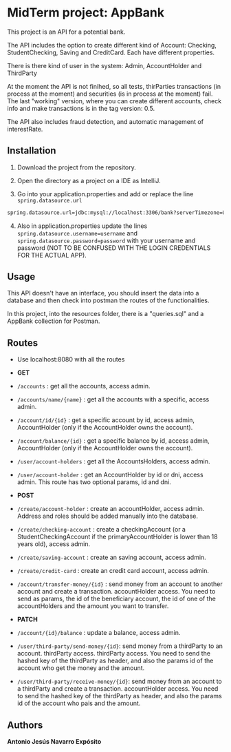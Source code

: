 # MidTerm project: AppBank

This project is an API for a potential bank.

The API includes the option to create different kind of Account: Checking, StudentChecking, Saving and CreditCard.
Each have different properties.

There is there kind of user in the system: Admin, AccountHolder and ThirdParty

At the moment the API is not finihed, so all tests, thirParties transactions (in process at the moment) and securities (is in process at the moment) fail.
The last "working" version, where you can create different accounts, check info and make transactions is in the tag version: 0.5.

The API also includes fraud detection, and automatic management of interestRate.

## Installation

1. Download the project from the repository.

2. Open the directory as a project on a IDE as IntelliJ.

3. Go into your application.properties and add or replace the line `spring.datasource.url`

```bash   
spring.datasource.url=jdbc:mysql://localhost:3306/bank?serverTimezone=UTC
```

4. Also in application.properties update the lines
   `spring.datasource.username=username` and `spring.datasource.password=password` with your username and password (NOT TO BE CONFUSED WITH THE LOGIN CREDENTIALS FOR THE ACTUAL APP).
   
## Usage

This API doesn't have an interface, you should insert the data into a database and then check into postman the routes of
the functionalities. 

In this project, into the resources folder, there is a "queries.sql" and a AppBank collection for Postman.

## Routes

- Use localhost:8080 with all the routes


- **GET**

- `/accounts` : get all the accounts, access admin.
- `/accounts/name/{name}` : get all the accounts with a specific, access admin.
- `/account/id/{id}` : get a specific account by id, access admin, AccountHolder (only if the AccountHolder owns the account).
- `/account/balance/{id}` : get a specific balance by id, access admin, AccountHolder (only if the AccountHolder owns the account).
- `/user/account-holders` : get all the AccountsHolders, access admin.
- `/user/account-holder` : get an AccountHolder by id or dni, access admin. This route has two optional params, id and dni.


- **POST**

- `/create/account-holder` : create an accountHolder, access admin. Address and roles should be added manually into the database.
- `/create/checking-account` : create a checkingAccount (or a StudentCheckingAccount if the primaryAccountHolder is lower than 18 years old), access admin.
- `/create/saving-account` : create an saving account, access admin.
- `/create/credit-card` : create an credit card account, access admin.
- `/account/transfer-money/{id}` : send money from an account to another account and create a transaction. accountHolder access. You need to send as params, the id of the beneficiary account, the id of one of the accountHolders and the amount you want to transfer.


- **PATCH**

- `/account/{id}/balance` : update a balance, access admin.
- `/user/third-party/send-money/{id}`: send money from a thirdParty to an account. thirdParty access. thirdParty access. You need to send the hashed key of the thirdParty as header, and also the params id of the account who get the money and the amount.
- `/user/third-party/receive-money/{id}`: send money from an account to a thirdParty and create a transaction. accountHolder access. You need to send the hashed key of the thirdParty as header, and also the params id of the account who pais and the amount.


## Authors

**Antonio Jesús Navarro Expósito**
